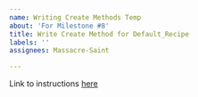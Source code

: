 ```yaml
---
name: Writing Create Methods Temp
about: 'For Milestone #8'
title: Write Create Method for Default_Recipe
labels: ''
assignees: Massacre-Saint

---
```


Link to instructions [here](https://github.com/nashville-software-school/bangazon-llc/blob/cohort-e19/book-2-levelup/chapters/LU_CREATE.md)
